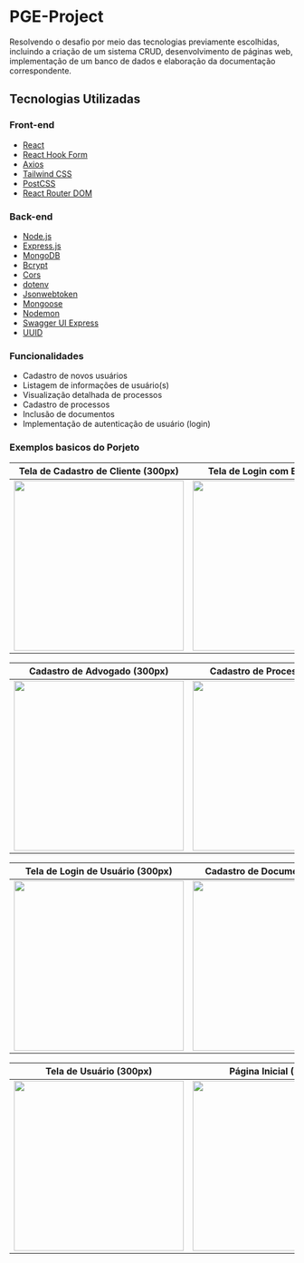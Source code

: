 # PGE-Project
Resolvendo o desafio por meio das tecnologias previamente escolhidas, incluindo a criação de um sistema CRUD, desenvolvimento de páginas web, implementação de um banco de dados e elaboração da documentação correspondente.

## Tecnologias Utilizadas

### Front-end

- [React](https://reactjs.org/)
- [React Hook Form](https://react-hook-form.com/)
- [Axios](https://axios-http.com/)
- [Tailwind CSS](https://tailwindcss.com/)
- [PostCSS](https://postcss.org/)
- [React Router DOM](https://reactrouter.com/)

### Back-end

- [Node.js](https://nodejs.org/)
- [Express.js](https://expressjs.com/)
- [MongoDB](https://www.mongodb.com/)
- [Bcrypt](https://www.npmjs.com/package/bcrypt)
- [Cors](https://www.npmjs.com/package/cors)
- [dotenv](https://www.npmjs.com/package/dotenv)
- [Jsonwebtoken](https://www.npmjs.com/package/jsonwebtoken)
- [Mongoose](https://mongoosejs.com/)
- [Nodemon](https://nodemon.io/)
- [Swagger UI Express](https://www.npmjs.com/package/swagger-ui-express)
- [UUID](https://www.npmjs.com/package/uuid)

### Funcionalidades

- Cadastro de novos usuários
- Listagem de informações de usuário(s)
- Visualização detalhada de processos
- Cadastro de processos
- Inclusão de documentos
- Implementação de autenticação de usuário (login)

### Exemplos basicos do Porjeto

| Tela de Cadastro de Cliente (300px) | Tela de Login com Erro (300px) |
|-------------------------------------|-------------------------------|
| <img src="https://github.com/Uneto47/PGE-Project/assets/87950587/bac3f9fd-a991-42e1-b3ae-96c33068814e" width="300"> | <img src="https://github.com/Uneto47/PGE-Project/assets/87950587/6e29c14e-bec3-4311-b4d4-3b7cb659a7bd" width="300"> |

| Cadastro de Advogado (300px) | Cadastro de Processo (300px) |
|------------------------------|-----------------------------|
| <img src="https://github.com/Uneto47/PGE-Project/assets/87950587/f05aded2-e499-4629-ab2a-ed3e0f8bd84f" width="300"> | <img src="https://github.com/Uneto47/PGE-Project/assets/87950587/28008069-1dbb-48df-b6f9-df4bfb9ac3f4" width="300"> |

| Tela de Login de Usuário (300px) | Cadastro de Documento (300px) |
|----------------------------------|------------------------------|
| <img src="https://github.com/Uneto47/PGE-Project/assets/87950587/0d4a576a-54e3-4b67-bcad-4953b4dffafb" width="300"> | <img src="https://github.com/Uneto47/PGE-Project/assets/87950587/3a1a03fb-647e-4909-b065-1e1372c53db9" width="300"> |

| Tela de Usuário (300px) | Página Inicial (300px) |
|------------------------|------------------------|
| <img src="https://github.com/Uneto47/PGE-Project/assets/87950587/e61dceaf-357f-4ae3-896f-7f5b511cbeb2" width="300"> | <img src="https://github.com/Uneto47/PGE-Project/assets/87950587/41d044da-85a8-42f6-b7f7-1344000fdf42" width="300"> |

